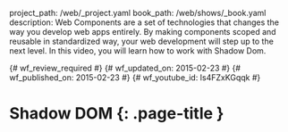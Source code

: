 project_path: /web/_project.yaml
book_path: /web/shows/_book.yaml
description: Web Components are a set of technologies that changes the way you develop web apps entirely. By making components scoped and reusable in standardized way, your web development will step up to the next level. In this video, you will learn how to work with Shadow Dom.

{# wf_review_required #}
{# wf_updated_on: 2015-02-23 #}
{# wf_published_on: 2015-02-23 #}
{# wf_youtube_id: Is4FZxKGqqk #}

# Shadow DOM {: .page-title }


<div class="video-wrapper">
  <iframe class="devsite-embedded-youtube-video" data-video-id="Is4FZxKGqqk"
          data-autohide="1" data-showinfo="0" frameborder="0" allowfullscreen>
  </iframe>
</div>

